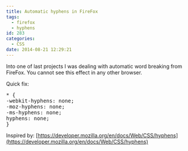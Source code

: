 ```yaml
---
title: Automatic hyphens in FireFox
tags:
  - firefox
  - hyphens
id: 283
categories:
  - CSS
date: 2014-08-21 12:29:21
---
```


Into one of last projects I was dealing with automatic word breaking from FireFox. You cannot see this effect in any other browser.

<!--more-->

Quick fix:
<pre class="lang:css decode:true">* {
-webkit-hyphens: none;
-moz-hyphens: none;
-ms-hyphens: none;
hyphens: none;
}</pre>

Inspired by:
[https://developer.mozilla.org/en/docs/Web/CSS/hyphens](https://developer.mozilla.org/en/docs/Web/CSS/hyphens)